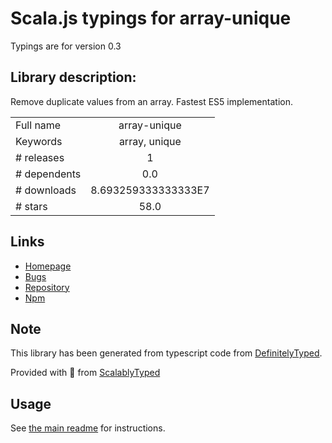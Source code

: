 
# Scala.js typings for array-unique

Typings are for version 0.3

## Library description:
Remove duplicate values from an array. Fastest ES5 implementation.

|                    |                 |
| ------------------ | :-------------: |
| Full name          | array-unique |
| Keywords           | array, unique |
| # releases         | 1 |
| # dependents       | 0.0 |
| # downloads        | 8.693259333333333E7 |
| # stars            | 58.0 |

## Links
- [Homepage](https://github.com/jonschlinkert/array-unique)
- [Bugs](https://github.com/jonschlinkert/array-unique/issues)
- [Repository](https://github.com/jonschlinkert/array-unique)
- [Npm](https://www.npmjs.com/package/array-unique)
    


## Note
This library has been generated from typescript code from [DefinitelyTyped](https://definitelytyped.org).

Provided with :purple_heart: from [ScalablyTyped](https://github.com/oyvindberg/ScalablyTyped)

## Usage
See [the main readme](../../readme.md) for instructions.


